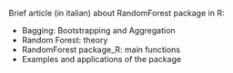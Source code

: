Brief article (in italian) about RandomForest package in R:

- Bagging: Bootstrapping and Aggregation
- Random Forest: theory
- RandomForest package_R: main functions
- Examples and applications of the package
